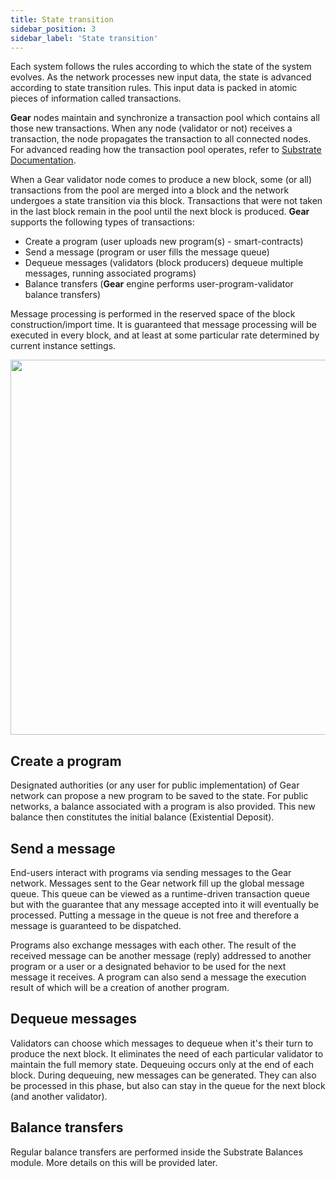 ```yaml
---
title: State transition
sidebar_position: 3
sidebar_label: 'State transition'
---
```


Each system follows the rules according to which the state of the system evolves. As the network processes new input data, the state is advanced according to state transition rules. This input data is packed in atomic pieces of information called transactions.

**Gear** nodes maintain and synchronize a transaction pool which contains all those new transactions. When any node (validator or not) receives a transaction, the node propagates the transaction to all connected nodes. For advanced reading how the transaction pool operates, refer to [Substrate Documentation](https://docs.substrate.io/v3/concepts/tx-pool/).

When a Gear validator node comes to produce a new block, some (or all) transactions from the pool are merged into a block and the network undergoes a state transition via this block. Transactions that were not taken in the last block remain in the pool until the next block is produced.
**Gear** supports the following types of transactions:
- Create a program (user uploads new program(s) - smart-contracts)
- Send a message (program or user fills the message queue)
- Dequeue messages (validators (block producers) dequeue multiple messages, running associated programs)
- Balance transfers (**Gear** engine performs user-program-validator balance transfers)

Message processing is performed in the reserved space of the block construction/import time. It is guaranteed that message processing will be executed in every block, and at least at some particular rate determined by current instance settings.

<center><img src="../img/message.jpg" width="600" /></center>

## Create a program

Designated authorities (or any user for public implementation) of Gear network can propose a new program to be saved to the state. For public networks, a balance associated with a program is also provided. This new balance then constitutes the initial balance (Existential Deposit). 

## Send a message

End-users interact with programs via sending messages to the Gear network. Messages sent to the Gear network fill up the global message queue. This queue can be viewed as a runtime-driven transaction queue but with the guarantee that any message accepted into it will eventually be processed. Putting a message in the queue is not free and therefore a message is guaranteed to be dispatched.

Programs also exchange messages with each other. The result of the received message can be another message (reply) addressed to another program or a user or a designated behavior to be used for the next message it receives. A program can also send a message the execution result of which will be a creation of another program.

## Dequeue messages

Validators can choose which messages to dequeue when it's their turn to produce the next block. It eliminates the need of each particular validator to maintain the full memory state. Dequeuing occurs only at the end of each block. During dequeuing, new messages can be generated. They can also be processed in this phase, but also can stay in the queue for the next block (and another validator).

## Balance transfers

Regular balance transfers are performed inside the Substrate Balances module. More details on this will be provided later.
